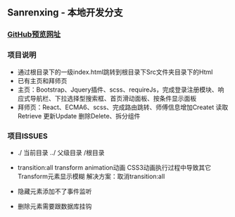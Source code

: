 ## Sanrenxing - 本地开发分支

### [GitHub预览网址](https://xlldll.github.io/Sanrenxing-Demo/)

### 项目说明
- 通过根目录下的一级index.html跳转到根目录下Src文件夹目录下的Html
- 已有主页和拜师页
- 主页：Bootstrap、Jquery插件、scss、requireJs，完成登录注册模块、响应式导航栏、下拉选择型搜索框、首页滑动面板、按条件显示面板
- 拜师页：React、ECMA6、scss、完成路由跳转、师傅信息增加Createt 读取 Retrieve 更新Update 删除Delete、拆分组件

### 项目ISSUES

- ./ 当前目录 ../ 父级目录 /根目录
- transition:all
 transform
 animation动画
 CSS3动画执行过程中导致其它Transform元素显示模糊
 解决方案：取消transition:all

- 隐藏元素添加不了事件监听
- 删除元素需要跟数据库挂钩